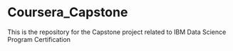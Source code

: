 # Coursera_Capstone
This is the repository for the Capstone project related to IBM Data Science Program Certification
